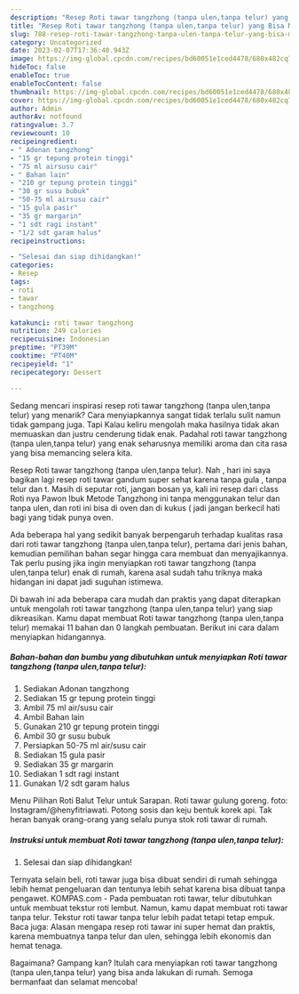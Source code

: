 ```yaml
---
description: "Resep Roti tawar tangzhong (tanpa ulen,tanpa telur) yang Bisa Manjain Lidah, Buat Buka Puasa Enak"
title: "Resep Roti tawar tangzhong (tanpa ulen,tanpa telur) yang Bisa Manjain Lidah, Buat Buka Puasa Enak"
slug: 788-resep-roti-tawar-tangzhong-tanpa-ulen-tanpa-telur-yang-bisa-manjain-lidah-buat-buka-puasa-enak
category: Uncategorized
date: 2023-02-07T17:36:40.943Z
image: https://img-global.cpcdn.com/recipes/bd60051e1ced4478/680x482cq70/roti-tawar-tangzhong-tanpa-ulentanpa-telur-foto-resep-utama.jpg
hideToc: false
enableToc: true
enableTocContent: false
thumbnail: https://img-global.cpcdn.com/recipes/bd60051e1ced4478/680x482cq70/roti-tawar-tangzhong-tanpa-ulentanpa-telur-foto-resep-utama.jpg
cover: https://img-global.cpcdn.com/recipes/bd60051e1ced4478/680x482cq70/roti-tawar-tangzhong-tanpa-ulentanpa-telur-foto-resep-utama.jpg
author: Admin
authorAv: notfound
ratingvalue: 3.7
reviewcount: 10
recipeingredient:
- " Adonan tangzhong"
- "15 gr tepung protein tinggi"
- "75 ml airsusu cair"
- " Bahan lain"
- "210 gr tepung protein tinggi"
- "30 gr susu bubuk"
- "50-75 ml airsusu cair"
- "15 gula pasir"
- "35 gr margarin"
- "1 sdt ragi instant"
- "1/2 sdt garam halus"
recipeinstructions:

- "Selesai dan siap dihidangkan!"
categories:
- Resep
tags:
- roti
- tawar
- tangzhong

katakunci: roti tawar tangzhong 
nutrition: 249 calories
recipecuisine: Indonesian
preptime: "PT39M"
cooktime: "PT40M"
recipeyield: "1"
recipecategory: Dessert

---
```



Sedang mencari inspirasi resep roti tawar tangzhong (tanpa ulen,tanpa telur) yang menarik? Cara menyiapkannya sangat tidak terlalu sulit namun tidak gampang juga. Tapi Kalau keliru mengolah maka hasilnya tidak akan memuaskan dan justru cenderung tidak enak. Padahal roti tawar tangzhong (tanpa ulen,tanpa telur) yang enak seharusnya memiliki aroma dan cita rasa yang bisa memancing selera kita.


Resep Roti tawar tangzhong (tanpa ulen,tanpa telur). Nah , hari ini saya bagikan lagi resep roti tawar gandum super sehat karena tanpa gula , tanpa telur dan t. Masih di seputar roti, jangan bosan ya, kali ini resep dari class Roti nya Pawon Ibuk Metode Tangzhong ini tanpa menggunakan telur dan tanpa ulen, dan roti ini bisa di oven dan di kukus ( jadi jangan berkecil hati bagi yang tidak punya oven.

Ada beberapa hal yang sedikit banyak berpengaruh terhadap kualitas rasa dari roti tawar tangzhong (tanpa ulen,tanpa telur), pertama dari jenis bahan, kemudian pemilihan bahan segar hingga cara membuat dan menyajikannya. Tak perlu pusing jika ingin menyiapkan roti tawar tangzhong (tanpa ulen,tanpa telur) enak di rumah, karena asal sudah tahu triknya maka hidangan ini dapat jadi suguhan istimewa.


Di bawah ini ada beberapa cara mudah dan praktis yang dapat diterapkan untuk mengolah roti tawar tangzhong (tanpa ulen,tanpa telur) yang siap dikreasikan. Kamu dapat membuat Roti tawar tangzhong (tanpa ulen,tanpa telur) memakai 11 bahan dan 0 langkah pembuatan. Berikut ini cara dalam menyiapkan hidangannya.

<!--inarticleads1-->

##### Bahan-bahan dan bumbu yang dibutuhkan untuk menyiapkan Roti tawar tangzhong (tanpa ulen,tanpa telur):

1. Sediakan  Adonan tangzhong
1. Sediakan 15 gr tepung protein tinggi
1. Ambil 75 ml air/susu cair
1. Ambil  Bahan lain
1. Gunakan 210 gr tepung protein tinggi
1. Ambil 30 gr susu bubuk
1. Persiapkan 50-75 ml air/susu cair
1. Sediakan 15 gula pasir
1. Sediakan 35 gr margarin
1. Sediakan 1 sdt ragi instant
1. Gunakan 1/2 sdt garam halus


Menu Pilihan Roti Balut Telur untuk Sarapan. Roti tawar gulung goreng. foto: Instagram/@henyfitriawati. Potong sosis dan keju bentuk korek api. Tak heran banyak orang-orang yang selalu punya stok roti tawar di rumah. 

<!--inarticleads2-->

##### Instruksi untuk membuat Roti tawar tangzhong (tanpa ulen,tanpa telur):


1. Selesai dan siap dihidangkan!

Ternyata selain beli, roti tawar juga bisa dibuat sendiri di rumah sehingga lebih hemat pengeluaran dan tentunya lebih sehat karena bisa dibuat tanpa pengawet. KOMPAS.com - Pada pembuatan roti tawar, telur dibutuhkan untuk membuat tekstur roti lembut. Namun, kamu dapat membuat roti tawar tanpa telur. Tekstur roti tawar tanpa telur lebih padat tetapi tetap empuk. Baca juga: Alasan mengapa resep roti tawar ini super hemat dan praktis, karena membuatnya tanpa telur dan ulen, sehingga lebih ekonomis dan hemat tenaga. 

Bagaimana? Gampang kan? Itulah cara menyiapkan roti tawar tangzhong (tanpa ulen,tanpa telur) yang bisa anda lakukan di rumah. Semoga bermanfaat dan selamat mencoba!

